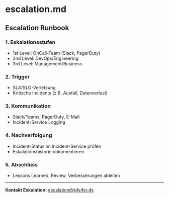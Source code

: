 # escalation.md

## Escalation Runbook

### 1. Eskalationsstufen
- 1st Level: OnCall-Team (Slack, PagerDuty)
- 2nd Level: DevOps/Engineering
- 3rd Level: Management/Business

### 2. Trigger
- SLA/SLO-Verletzung
- Kritische Incidents (z.B. Ausfall, Datenverlust)

### 3. Kommunikation
- Slack/Teams, PagerDuty, E-Mail
- Incident-Service Logging

### 4. Nachverfolgung
- Incident-Status im Incident-Service prüfen
- Eskalationshistorie dokumentieren

### 5. Abschluss
- Lessons Learned, Review, Verbesserungen ableiten

---

**Kontakt Eskalation:** escalation@kileifer.de
